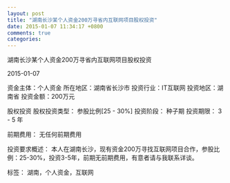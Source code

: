 ```yaml
---
layout: post
title: "湖南长沙某个人资金200万寻省内互联网项目股权投资"
date: 2015-01-07 11:34:17 +0800
comments: true
categories: 
---
```

湖南长沙某个人资金200万寻省内互联网项目股权投资



2015-01-07

资金主体：个人资金
所在地区：湖南省长沙市
投资行业：IT互联网
投资地区：湖南省
投资金额：200万元

股权投资
股权投资类型：
                            参股比例[25 - 30%] 
                                                                                投资阶段：
                            种子期 
                                                                                                                                        投资期限：
                            3 - 5 年

前期费用：
无任何前期费用

投资要求概述：
本人在湖南长沙，现有资金200万寻找互联网项目合作，参股比例：25-30%，投资3-5年，前期无前期费用，有意者请与我联系详谈。

标签：
湖南，个人资金，互联网

